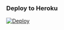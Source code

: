 
### Deploy to Heroku

[![Deploy](https://www.herokucdn.com/deploy/button.svg)](https://heroku.com/deploy?template=https://github.com/kokosabet/TelegraphBot)
